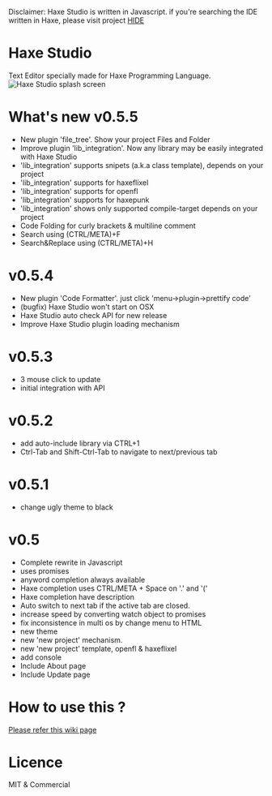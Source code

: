Disclaimer: Haxe Studio is written in Javascript.
if you're searching the IDE written in Haxe, please visit project [HIDE](https://github.com/HaxeIDE/HIDE)

Haxe Studio
===========
Text Editor specially made for Haxe Programming Language.
![Haxe Studio splash screen](http://www.haxestudio.com/images/latest.png)


What's new v0.5.5
=================
- New plugin 'file_tree'. Show your project Files and Folder
- Improve plugin 'lib_integration'. Now any library may be easily integrated with Haxe Studio
- 'lib_integration' supports snipets (a.k.a class template), depends on your project
- 'lib_integration' supports for haxeflixel
- 'lib_integration' supports for openfl
- 'lib_integration' supports for haxepunk
- 'lib_integration' shows only supported compile-target depends on your project
- Code Folding for curly brackets & multiline comment
- Search using (CTRL/META)+F 
- Search&Replace using (CTRL/META)+H 

v0.5.4
=================
- New plugin 'Code Formatter'. just click 'menu->plugin->prettify code' 
- (bugfix) Haxe Studio won't start on OSX
- Haxe Studio auto check API for new release
- Improve Haxe Studio plugin loading mechanism



v0.5.3
=================
- 3 mouse click to update
- initial integration with API


v0.5.2
=================
- add auto-include library via CTRL+1
- Ctrl-Tab and Shift-Ctrl-Tab to navigate to next/previous tab


v0.5.1
=================
- change ugly theme to black

v0.5
=============

- Complete rewrite in Javascript
- uses promises
- anyword completion always available
- Haxe completion uses CTRL/META + Space on '.' and '('
- Haxe completion have description
- Auto switch to next tab if the active tab are closed.
- increase speed by converting watch object to promises
- fix inconsistence in multi os by change menu to HTML
- new theme
- new 'new project' mechanism.
- new 'new project' template, openfl & haxeflixel
- add console
- Include About page
- Include Update page


How to use this ?
=================

[Please refer this wiki page](https://github.com/misterpah/Haxe-Studio/wiki/How-to-install-Haxe-Studio)


Licence
=======
MIT & Commercial

